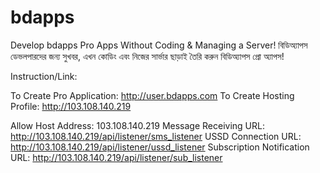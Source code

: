# bdapps
Develop   bdapps Pro Apps Without Coding &amp; Managing a Server!
বিডিঅ্যাপস ডেভলপারদের জন্য সুখবর, এখন কোডিং এবং নিজের সার্ভার ছাড়াই তৈরি করুন বিডিঅ্যাপস প্রো অ্যাপস!

Instruction/Link:

To Create Pro Application: http://user.bdapps.com
To Create Hosting Profile: http://103.108.140.219

Allow Host Address: 103.108.140.219
Message Receiving URL: http://103.108.140.219/api/listener/sms_listener
USSD Connection URL: http://103.108.140.219/api/listener/ussd_listener
Subscription Notification URL: http://103.108.140.219/api/listener/sub_listener

